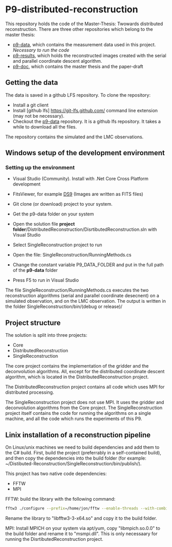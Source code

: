 # P9-distributed-reconstruction

This repository holds the code of the Master-Thesis: Twowards distributed reconstruction. There are three other repositories which belong to the master thesis:

* [p9-data](https://github.com/i4Ds/Schwammberger-P9-Data), which contains the measurement data used in this project. *Necessary to run the code*
* [p9-results](https://github.com/lord-blueberry/p9-results), which holds the reconstructed images created with the serial and parallel coordinate descent algorithm. 
* [p9-doc](https://github.com/lord-blueberry/p9-doc), which contains the master thesis and the paper-draft

## Getting the data

The data is saved in a github LFS repository. To clone the repository:

 * Install a git client
 * Install [github lfs] https://git-lfs.github.com/ command line extension (may not be necessary).
 * Checkout the [p9-data](https://github.com/i4Ds/Schwammberger-P9-Data) repository. It is a github lfs repository. It takes a while to download all the files.
 
The repository contains the simulated and the LMC observations.

## Windows setup of the development environment

### Setting up the environment

* Visual Studio (Community). Install with .Net Core Cross Platform development
* FitsViewer, for example [DS9](http://ds9.si.edu/site/Download.html) (Images are written as FITS files)
* Git clone (or download) project to your system.

* Get the p9-data folder on your system

* Open the solution file **project folder**/DistributedReconstruction/DisrtibutedReconstruction.sln with Visual Studio
* Select SingleReconstruction project to run
* Open the file: SingleReconstruction/RunningMethods.cs
* Change the constant variable P9_DATA_FOLDER and put in the full path of the **p9-data** folder
* Press F5 to run in Visual Studio

The file SingleReconstruction/RunningMethods.cs executes the two reconstruction algorithms (serial and parallel coordinate desecnent) on a simulated observation, and on the LMC observation. The output is written in the folder SingleReconstruction/bin/(debug or release)/


## Project structure
The solution is split into three projects:

* Core
* DistributedReconstruction
* SingleReconstruction

The core project contains the implementation of the gridder and the deconvolution algorithms. All, except for the distributed coordinate descent algorithm, which is located in the DistributedReconstruction project. 

The DistributedReconstruction project contains all code which uses MPI for distributed processing. 

The SingleReconstruction project does not use MPI. It uses the gridder and deconvolution algorithms from the Core project. The SingleReconstruction project itself contains the code for running the algorithms on a single machine, and all the code which runs the experiments of this P9.

## Linix installation of a reconstruction pipeline
On Linux/unix machines we need to build dependencies and add them to the C\# build. First, build the project (preferrably in a self-contained build), and then copy the dependencies into the build folder (for example: ~/Distibuted-Reconstruction/SingleReconstruction/bin/publish/).

This project has two native code dependencies:

* FFTW
* MPI


FFTW: build the library with the following command:

```bash
fftw3 ./configure --prefix=/home/jon/fftw --enable-threads --with-combined-threads --enable-shared
```

Rename the library to "libfftw3-3-x64.so" and copy it to the build folder.

MPI: Install MPICH on your system via apt/yum, copy "libmpich.so.0.0" to the build folder and rename it to "msmpi.dll". This is only necessaary for running the DisrtibutedReconstruction project.



